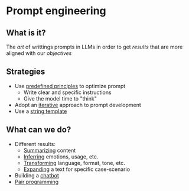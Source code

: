 # Prompt engineering

## What is it?

The *art* of writtings prompts in LLMs in order to get *results* that are more aligned with our *objectives*

## Strategies
- Use [predefined principles](../71) to optimize prompt
    - Write clear and specific instructions
    - Give the model time to "think"
- Adopt an [iterative](../../Data%20science/Prompt%20engineering/iterative_prompt_development.md) approach to prompt development
- Use a [string template](../../Data%20science/Prompt%20engineering/string_template.md)

## What can we do?
- Different results:
    - [Summarizing](../../Data%20science/Prompt%20engineering/prompt_summarize.md) content
    - [Inferring](../../Data%20science/Prompt%20engineering/inferring.md) emotions, usage, etc.
    - [Transforming](../../Data%20science/Prompt%20engineering/transforming.md) language, format, tone, etc.
    - [Expanding](../../Data%20science/Prompt%20engineering/expanding.md) a text for specific case-scenario
- Building a [chatbot](../../Data%20science/Prompt%20engineering/chatbot.md)
- [Pair programming](../../Data%20science/Prompt%20engineering/pair_programming_scenario.md)
